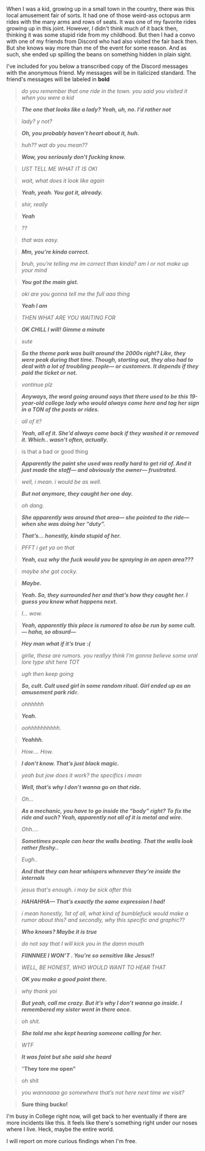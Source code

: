 When I was a kid, growing up in a small town in the country, there was this local amusement fair of sorts. It had one of those weird-ass octopus arm rides with the many arms and rows of seats. It was one of my favorite rides growing up in this joint. However, I didn't think much of it back then, thinking it was some stupid ride from my childhood. But then I had a convo with one of my friends from Discord who had also visited the fair back then. But she knows way more than me of the event for some reason. And as such, she ended up spilling the beans on something hidden in plain sight.

I've included for you below a transcribed copy of the Discord messages with the anonymous friend. My messages will be in italicized standard. The friend's messages will be labeled in **bold**

>*do you remember that one ride in the town. you said you visited it when you were a kid*

>***The one that looks like a lady? Yeah, uh, no. I’d rather not***

>*lady? y not?*

>***Oh, you probably haven’t heart about it, huh.***

>*huh?? wat do you mean??*

>***Wow, you seriously don’t fucking know.***

>*UST TELL ME WHAT IT IS OKI*

>*wait, what does it look like again*

>***Yeah, yeah. You got it, already.***

>*shir, really*

>***Yeah***

>*??*

>*that was easy.*

>***Mm, you’re kinda correct.***

>*bruh, you’re telling me im correct than kinda? am I or not make up your mind*

>***You got the main gist.***

>*oki are you gonna tell me the full aaa thing*

>***Yeah I am***

>*THEN WHAT ARE YOU WAITING FOR*

>***OK CHILL I will! Gimme a minute***

>*sute*

>***So the theme park was built around the 2000s right? Like, they were peak during that time. Though, starting out, they also had to deal with a lot of troubling people— or customers. It depends if they paid the ticket or not.***

>*vontinue plz*

>***Anyways, the word going around says that there used to be this 19-year-old college lady who would always come here and tag her sign in a TON of the posts or rides.***

>*all of it?*

>***Yeah, all of it. She’d always come back if they washed it or removed it. Which.. wasn’t often, actually.***

>is that a bad or good thing

>***Apparently the paint she used was really hard to get rid of. And it just made the staff— and obviously the owner— frustrated.***

>*well, i mean. i would be as well.*

>***But not anymore, they caught her one day.***

>*oh dang.*

>***She apparently was around that area— she pointed to the ride— when she was doing her “duty”.***

>***That’s… honestly, kinda stupid of her.***

>*PFFT i get ya on that*

>***Yeah, cuz why the fuck would you be spraying in an open area???***

>*maybe she got cocky.*

>***Maybe.***

>***Yeah. So, they surrounded her and that’s how they caught her. I guess you know what happens next.***

>*I… wow.*

>***Yeah, apparently this place is rumored to also be run by some cult. — haha, so absurd—***

>***Hey man what if it’s true :(***

>*girlie, these are rumors. you reallyy think I’m gonna believe some oral lore type shit here TOT*

>*ugh then keep going*

>***So, cult. Cult used girl in some random ritual. Girl ended up as an amusement park rid****e.*

>*ohhhhhh*

>***Yeah.***

>*oohhhhhhhhhh.*

>***Yeahhh.***

>*How…. How.*

>***I don’t know. That’s just black magic.***

>*yeah but jow does it work? the specifics i mean*

>***Well, that’s why I don’t wanna go on that ride.***

>*Oh…*

>***As a mechanic, you have to go inside the “body” right? To fix the ride and such? Yeah, apparently not all of it is metal and wire.***

>*Ohh….*

>***Sometimes people can hear the walls beating. That the walls look rather fleshy..***

>*Eugh..*

>***And that they can hear whispers whenever they’re inside the internals***

>*jesus that's enough. i may be sick after this*

>***HAHAHHA— That’s exactly the same expression I had!***

>*i mean honestly, 1st of all, what kind of bumblefuck would make a rumor about this? and secondly, why this specific and graphic??*

>***Who knows? Maybe it is true***

>*do not say that I will kick you in the damn mouth*

>***FIINNNEE I WON’T . You’re so sensitive like Jesus!!***

>*WELL, BE HONEST, WHO WOULD WANT TO HEAR THAT*

>***OK you make a good point there.***

>*why thank yoi*

>***But yeah, call me crazy. But it’s why I don’t wanna go inside. I remembered my sister went in there once.***

>*oh shit.*

>***She told me she kept hearing someone calling for her.***

>*WTF*

>***It was faint but she said she heard***

>"**They tore me open"**

>oh shit

>*you wannaaaa go somewhere that’s not here next time we visit?*

>**Sure thing bucko!**

I'm busy in College right now, will get back to her eventually if there are more incidents like this. It feels like there's something right under our noses where I live. Heck, maybe the entire world.

I will report on more curious findings when I'm free.